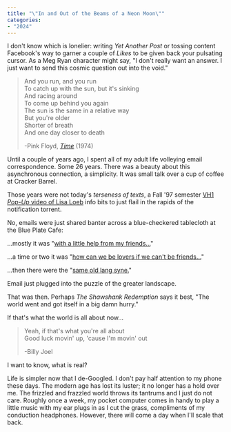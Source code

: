 ```yaml
---
title: "\"In and Out of the Beams of a Neon Moon\""
categories:
- "2024"
---
```


I don't know which is lonelier: writing *Yet Another Post* or tossing content Facebook's way to garner a couple of *Likes* to be given back your pulsating cursor.  As a Meg Ryan character might say, "I don't really want an answer. I just want to send this cosmic question out into the void."

> And you run, and you run  
To catch up with the sun, but it's sinking  
And racing around  
To come up behind you again  
The sun is the same in a relative way  
But you're older  
Shorter of breath  
And one day closer to death  
>  
>  -Pink Floyd, [*Time*](https://music.youtube.com/watch?v=JOFbxX8WGEw&si=Vd5Rhitv7KVBUT8C) (1974)

Until a couple of years ago, I spent all of my adult life volleying email correspondence.  Some 26 years.  There was a beauty about this asynchronous connection, a simplicity.  It was small talk over a cup of coffee at Cracker Barrel.  

Those years were not today's *terseness of texts*, a Fall '97 semester [VH1 *Pop-Up* video of Lisa Loeb](https://www.youtube.com/watch?v=oEc6DtAofo4) info bits to just flail in the rapids of the notification torrent. 

No, emails were just shared banter across a blue-checkered tablecloth at the Blue Plate Cafe:

...mostly it was "[with a little help from my friends...](https://music.youtube.com/watch?v=eXV4WyQMHFM&si=idn4OrYXsvelVlOA)"

...a time or two it was "[how can we be lovers if we can't be friends...](https://music.youtube.com/watch?v=HiR_O3d0UtI&si=6I0U-HjIH16pl-da)"

...then there were the "[same old lang syne.](https://music.youtube.com/watch?v=27INql8fvt0&si=vHUo6XDU_lXr3Zes)"

Email just plugged into the puzzle of the greater landscape.  

That was then.  Perhaps *The Shawshank Redemption* says it best, "The world went and got itself in a big damn hurry."

If that's what the world is all about now...

> Yeah, if that's what you're all about  
Good luck movin' up, 'cause I'm movin' out  
>  
> -Billy Joel

I want to know, what is real?

Life is simpler now that I de-Googled.  I don't pay half attention to my phone these days.  The modern age has lost its luster; it no longer has a hold over me.  The frizzled and frazzled world throws its tantrums and I just do not care.  Roughly once a week, my pocket computer comes in handy to play a little music with my ear plugs in as I cut the grass, compliments of my conduction headphones.  However, there will come a day when I'll scale that back.






